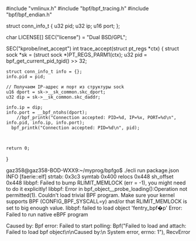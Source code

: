 #include "vmlinux.h"
#include "bpf/bpf_tracing.h"
#include  "bpf/bpf_endian.h"

struct conn_info_t {
    u32 pid;
    u32 ip;
    u16 port;
};

char LICENSE[] SEC("license") = "Dual BSD/GPL";

SEC("kprobe/inet_accept")
int trace_accept(struct pt_regs *ctx) {
    struct sock *sk = (struct sock *)PT_REGS_PARM1(ctx);
    u32 pid = bpf_get_current_pid_tgid() >> 32;

    struct conn_info_t info = {};
    info.pid = pid;
    
    // Получаем IP-адрес и порт из структуры sock
    u16 dport = sk->__sk_common.skc_dport;
    u32 dip = sk->__sk_common.skc_daddr;
    
    info.ip = dip;
    info.port = __bpf_ntohs(dport);
        //bpf_printk("Connection accepted: PID=%d, IP=%x, PORT=%d\n", info.pid, info.ip, info.port);
      bpf_printk("Connection accepted: PID=%d\n", pid);



    return 0;
}


gaz358@gaz358-BOD-WXX9:~/myprog/bpfgo$ ./ecli run package.json
INFO [faerie::elf] strtab: 0x3c3 symtab 0x400 relocs 0x448 sh_offset 0x448
libbpf: Failed to bump RLIMIT_MEMLOCK (err = -1), you might need to do it explicitly!
libbpf: Error in bpf_object__probe_loading():Operation not permitted(1). Couldn't load trivial BPF program. Make sure your kernel supports BPF (CONFIG_BPF_SYSCALL=y) and/or that RLIMIT_MEMLOCK is set to big enough value.
libbpf: failed to load object 'fentry_bpf�p'
Error: Failed to run native eBPF program

Caused by:
    Bpf error: Failed to start polling: Bpf("Failed to load and attach: Failed to load bpf object\n\nCaused by:\n    System error, errno: 1"), RecvError

